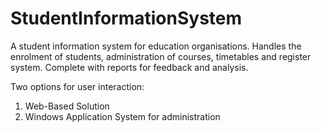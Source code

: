 # StudentInformationSystem

A student information system for education organisations. Handles the enrolment of students, administration of courses, timetables and register system.
Complete with reports for feedback and analysis.

Two options for user interaction:<ol>
<li>Web-Based Solution</li>
<li>Windows Application System for administration</li>
</ol>
